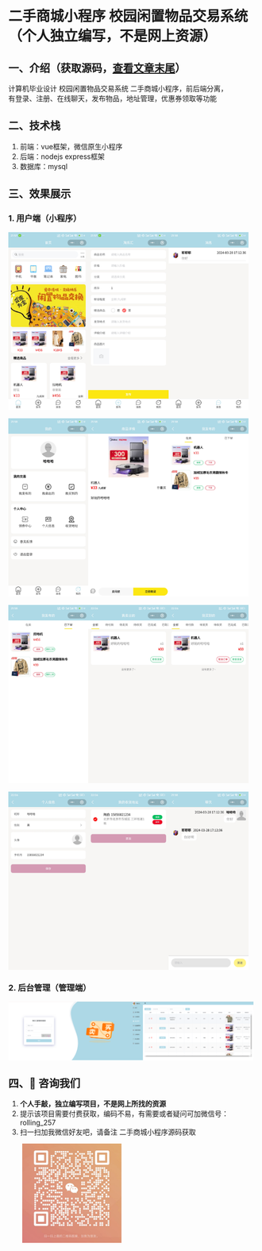 # 二手商城小程序 校园闲置物品交易系统（个人独立编写，不是网上资源）
## 一、介绍（获取源码，[查看文章末尾](#四-咨询我们)） 
计算机毕业设计 校园闲置物品交易系统 二手商城小程序，前后端分离，
<br>有登录、注册、在线聊天，发布物品，地址管理，优惠券领取等功能

## 二、技术栈
1. 前端：vue框架，微信原生小程序
2. 后端：nodejs express框架
3. 数据库：mysql

## 三、效果展示  
### 1. 用户端（小程序）
<div style="display:flex;">
<img src="./preview/1.jpg" style="width:32%">
<img src="./preview/2.jpg" style="width:32%">
<img src="./preview/3.jpg" style="width:32%;">
</div>
<br>
<div style="display:flex;">
<img src="./preview/4.jpg" style="width:32%">
<img src="./preview/5.jpg" style="width:32%">
<img src="./preview/6.jpg" style="width:32%;">
</div>
<br>
<div style="display:flex;">
<img src="./preview/7.jpg" style="width:32%">
<img src="./preview/8.jpg" style="width:32%">
<img src="./preview/9.jpg" style="width:32%;">
</div>
<br>
<div style="display:flex;">
<img src="./preview/10.jpg" style="width:32%">
<img src="./preview/11.jpg" style="width:32%">
<img src="./preview/33.jpg" style="width:32%;">
</div>

### 2. 后台管理（管理端）
<div style="display:flex;">
<img src="./preview/20240327-215747.png" style="width:49%">
<img src="./preview/20240327-215937.png" style="width:49%">
</div>

## 四、🚀 咨询我们
1. **个人手敲，独立编写项目，不是网上所找的资源**
2. 提示该项目需要付费获取，编码不易，有需要或者疑问可加微信号：rolling_257
3. 扫一扫加我微信好友吧，请备注 二手商城小程序源码获取
<img src="./preview/wx.jpg" style="width: 200px;padding-left:2em">





